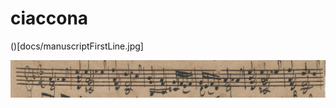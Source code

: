 # ciaccona

()[docs/manuscriptFirstLine.jpg]

[<img src="docs/manuscriptFirstLine.jpg" />](ciaccona.cthiebaud.com)
